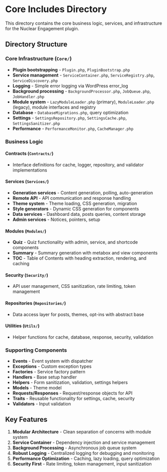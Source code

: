 # Core Includes Directory

This directory contains the core business logic, services, and infrastructure for the Nuclear Engagement plugin.

## Directory Structure

### Core Infrastructure (`Core/`)
- **Plugin bootstrapping** - `Plugin.php`, `PluginBootstrap.php`
- **Service management** - `ServiceContainer.php`, `ServiceRegistry.php`, `ServiceDiscovery.php`
- **Logging** - Simple error logging via WordPress error_log
- **Background processing** - `BackgroundProcessor.php`, `JobQueue.php`, `JobHandler.php`
- **Module system** - `LazyModuleLoader.php` (primary), `ModuleLoader.php` (legacy), module interfaces and registry
- **Database** - `DatabaseMigrations.php`, query optimization
- **Settings** - `SettingsRepository.php`, `SettingsCache.php`, `SettingsSanitizer.php`
- **Performance** - `PerformanceMonitor.php`, `CacheManager.php`

### Business Logic

#### Contracts (`Contracts/`)
- Interface definitions for cache, logger, repository, and validator implementations

#### Services (`Services/`)
- **Generation services** - Content generation, polling, auto-generation
- **Remote API** - API communication and response handling
- **Theme system** - Theme loading, CSS generation, migration
- **Style generators** - Dynamic CSS generation for components
- **Data services** - Dashboard data, posts queries, content storage
- **Admin services** - Notices, pointers, setup

#### Modules (`Modules/`)
- **Quiz** - Quiz functionality with admin, service, and shortcode components
- **Summary** - Summary generation with metabox and view components
- **TOC** - Table of Contents with heading extraction, rendering, and caching

#### Security (`Security/`)
- API user management, CSS sanitization, rate limiting, token management

#### Repositories (`Repositories/`)
- Data access layer for posts, themes, opt-ins with abstract base

#### Utilities (`Utils/`)
- Helper functions for cache, database, response, security, validation

### Supporting Components

- **Events** - Event system with dispatcher
- **Exceptions** - Custom exception types
- **Factories** - Service factory pattern
- **Handlers** - Base setup handler
- **Helpers** - Form sanitization, validation, settings helpers
- **Models** - Theme model
- **Requests/Responses** - Request/response objects for API
- **Traits** - Reusable functionality for settings, cache, security
- **Validators** - Input validation

## Key Features

1. **Modular Architecture** - Clean separation of concerns with module system
2. **Service Container** - Dependency injection and service management
3. **Background Processing** - Asynchronous job queue system
4. **Robust Logging** - Centralized logging for debugging and monitoring
5. **Performance Optimization** - Caching, lazy loading, query optimization
6. **Security First** - Rate limiting, token management, input sanitization